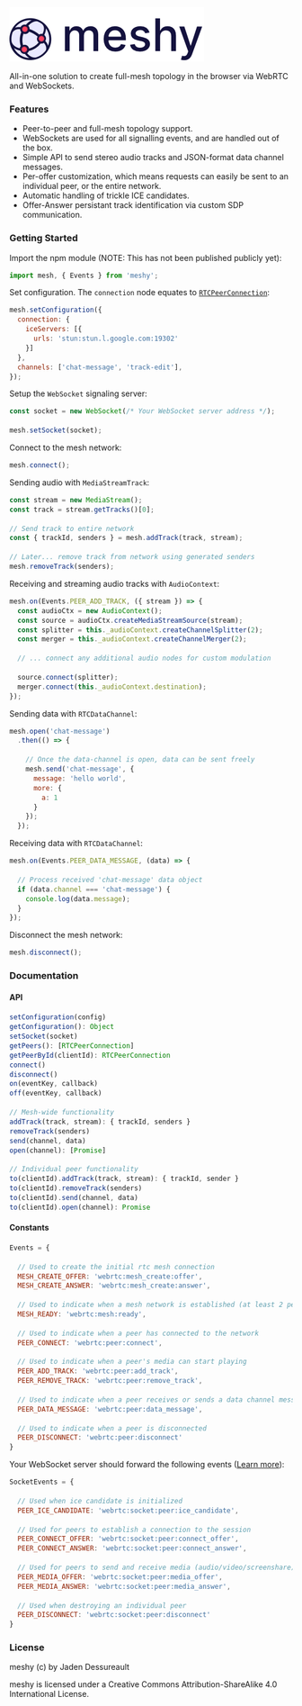![meshy logo](logo.png)

All-in-one solution to create full-mesh topology in the browser via WebRTC and WebSockets.

### Features
- Peer-to-peer and full-mesh topology support.
- WebSockets are used for all signalling events, and are handled out of the box.
- Simple API to send stereo audio tracks and JSON-format data channel messages.
- Per-offer customization, which means requests can easily be sent to an individual peer, or the entire network.
- Automatic handling of trickle ICE candidates.
- Offer-Answer persistant track identification via custom SDP communication. 

### Getting Started

Import the npm module (NOTE: This has not been published publicly yet):
```js
import mesh, { Events } from 'meshy';
```

Set configuration. The `connection` node equates to [`RTCPeerConnection`](https://developer.mozilla.org/en-US/docs/Web/API/RTCPeerConnection/RTCPeerConnection):
```js
mesh.setConfiguration({
  connection: {
    iceServers: [{
      urls: 'stun:stun.l.google.com:19302'
    }]
  },
  channels: ['chat-message', 'track-edit'],
});
```

Setup the `WebSocket` signaling server:
```js
const socket = new WebSocket(/* Your WebSocket server address */);

mesh.setSocket(socket);
```

Connect to the mesh network:
```js
mesh.connect();
```

Sending audio with `MediaStreamTrack`:
```js
const stream = new MediaStream();
const track = stream.getTracks()[0];

// Send track to entire network
const { trackId, senders } = mesh.addTrack(track, stream);

// Later... remove track from network using generated senders
mesh.removeTrack(senders);
```

Receiving and streaming audio tracks with `AudioContext`:

```js
mesh.on(Events.PEER_ADD_TRACK, ({ stream }) => {
  const audioCtx = new AudioContext();
  const source = audioCtx.createMediaStreamSource(stream);
  const splitter = this._audioContext.createChannelSplitter(2);
  const merger = this._audioContext.createChannelMerger(2);

  // ... connect any additional audio nodes for custom modulation
  
  source.connect(splitter);
  merger.connect(this._audioContext.destination);
});

```

Sending data with `RTCDataChannel`:
```js
mesh.open('chat-message')
  .then(() => {

    // Once the data-channel is open, data can be sent freely
    mesh.send('chat-message', {
      message: 'hello world',
      more: {
        a: 1
      }
    });
  });
```

Receiving data with `RTCDataChannel`:
```js
mesh.on(Events.PEER_DATA_MESSAGE, (data) => {
  
  // Process received 'chat-message' data object
  if (data.channel === 'chat-message') {
    console.log(data.message);
  }
});
```

Disconnect the mesh network:
```js
mesh.disconnect();
```

### Documentation

#### API

```js
setConfiguration(config)
getConfiguration(): Object
setSocket(socket)
getPeers(): [RTCPeerConnection]
getPeerById(clientId): RTCPeerConnection
connect()
disconnect()
on(eventKey, callback)
off(eventKey, callback)

// Mesh-wide functionality
addTrack(track, stream): { trackId, senders }
removeTrack(senders)
send(channel, data)
open(channel): [Promise]

// Individual peer functionality
to(clientId).addTrack(track, stream): { trackId, sender }
to(clientId).removeTrack(senders)
to(clientId).send(channel, data)
to(clientId).open(channel): Promise
```

#### Constants
```js
Events = {

  // Used to create the initial rtc mesh connection
  MESH_CREATE_OFFER: 'webrtc:mesh_create:offer',
  MESH_CREATE_ANSWER: 'webrtc:mesh_create:answer',

  // Used to indicate when a mesh network is established (at least 2 peers)
  MESH_READY: 'webrtc:mesh:ready',

  // Used to indicate when a peer has connected to the network
  PEER_CONNECT: 'webrtc:peer:connect',

  // Used to indicate when a peer's media can start playing
  PEER_ADD_TRACK: 'webrtc:peer:add_track',
  PEER_REMOVE_TRACK: 'webrtc:peer:remove_track',

  // Used to indicate when a peer receives or sends a data channel message
  PEER_DATA_MESSAGE: 'webrtc:peer:data_message',

  // Used to indicate when a peer is disconnected
  PEER_DISCONNECT: 'webrtc:peer:disconnect'
}
```

Your WebSocket server should forward the following events ([Learn more](https://developer.mozilla.org/en-US/docs/Web/API/WebRTC_API/Signaling_and_video_calling)):
```js
SocketEvents = {

  // Used when ice candidate is initialized
  PEER_ICE_CANDIDATE: 'webrtc:socket:peer:ice_candidate',

  // Used for peers to establish a connection to the session
  PEER_CONNECT_OFFER: 'webrtc:socket:peer:connect_offer',
  PEER_CONNECT_ANSWER: 'webrtc:socket:peer:connect_answer',

  // Used for peers to send and receive media (audio/video/screenshare)
  PEER_MEDIA_OFFER: 'webrtc:socket:peer:media_offer',
  PEER_MEDIA_ANSWER: 'webrtc:socket:peer:media_answer',

  // Used when destroying an individual peer
  PEER_DISCONNECT: 'webrtc:socket:peer:disconnect'
}
```

### License

meshy (c) by Jaden Dessureault

meshy is licensed under a Creative Commons Attribution-ShareAlike 4.0 International License.
